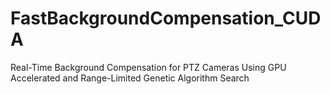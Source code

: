 # FastBackgroundCompensation_CUDA
Real-Time Background Compensation for PTZ Cameras Using GPU Accelerated and Range-Limited Genetic Algorithm Search
